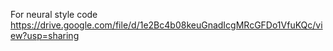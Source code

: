 For neural style code
https://drive.google.com/file/d/1e2Bc4b08keuGnadIcgMRcGFDo1VfuKQc/view?usp=sharing 
